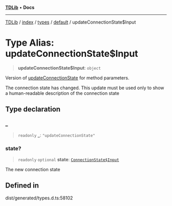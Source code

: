 [**TDLib**](../../../../../../README.md) • **Docs**

***

[TDLib](../../../../../../modules.md) / [index](../../../../../README.md) / [types](../../../README.md) / [default](../README.md) / updateConnectionState$Input

# Type Alias: updateConnectionState$Input

> **updateConnectionState$Input**: `object`

Version of [updateConnectionState](updateConnectionState.md) for method parameters.

The connection state has changed. This update must be used only to show a human-readable description of the connection state

## Type declaration

### \_

> `readonly` **\_**: `"updateConnectionState"`

### state?

> `readonly` `optional` **state**: [`ConnectionState$Input`](ConnectionState$Input.md)

The new connection state

## Defined in

dist/generated/types.d.ts:58102
